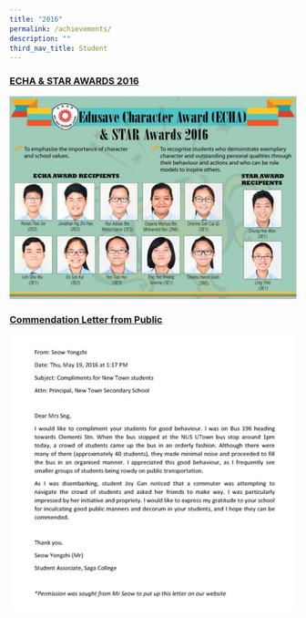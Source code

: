 ```yaml
---
title: "2016"
permalink: /achievements/
description: ""
third_nav_title: Student
---
```

<h3><u>ECHA &amp; STAR AWARDS 2016</u></h3>

![](/images/ECH%202016%201.jpg)

<h3><u>Commendation Letter from Public</u></h3>

![](/images/Letter.jpg)